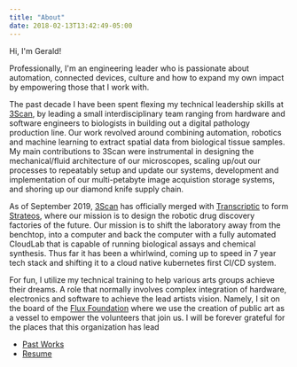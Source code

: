 ```yaml
---
title: "About"
date: 2018-02-13T13:42:49-05:00
---
```


Hi, I'm Gerald!

Professionally, I'm an engineering leader who is passionate about automation, connected devices, culture and how to expand my own impact by empowering those that I work with.

The past decade I have been spent flexing my technical leadership skills at [3Scan](http://www.3scan.com), by leading a small interdisciplinary team ranging from hardware and software engineers to biologists in building out a digital pathology production line. Our work revolved around combining automation, robotics and machine learning to extract spatial data from biological tissue samples. My main contributions to 3Scan were instrumental in designing the mechanical/fluid architecture of our microscopes, scaling up/out our processes to repeatably setup and update our systems, development and implementation of our multi-petabyte image acquistion storage systems, and shoring up our diamond knife supply chain.

As of September 2019, [3Scan](http://www.3scan.com) has officially merged with [Transcriptic](http://www.transcriptic.com) to form [Strateos](http://www.strateos.com), where our mission is to design the robotic drug discovery factories of the future. Our mission is to shift the laboratory away from the benchtop, into a computer and back the computer with a fully automated CloudLab that is capable of running biological assays and chemical synthesis. Thus far it has been a whirlwind, coming up to speed in 7 year tech stack and shifting it to a cloud native kubernetes first CI/CD system.

For fun, I utilize my technical training to help various arts groups achieve their dreams. A role that normally involves complex integration of hardware, electronics and software to achieve the lead artists vision.  Namely, I sit on the board of the [Flux Foundation](http://www.fluxfoundation.org) where we use the creation of public art as a vessel to empower the volunteers that join us. I will be forever grateful for the places that this organization has lead 

* [Past Works](/works)
* [Resume](/resume/gspencer_eng.pdf)
